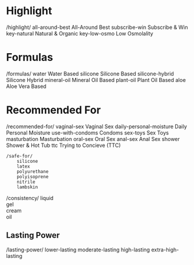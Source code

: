 
# Highlight

/highlight/
    all-around-best     All-Around Best
    subscribe-win       Subscribe & Win
    key-natural         Natural & Organic
    key-low-osmo        Low Osmolality

# Formulas

/formulas/
    water               Water Based
    silicone            Silicone Based
    silicone-hybrid     Silicone Hybrid
    mineral-oil         Mineral Oil Based
    plant-oil           Plant Oil Based
    aloe                Aloe Vera Based



# Recommended For

/recommended-for/
    vaginal-sex                 Vaginal Sex 
    daily-personal-moisture     Daily Personal Moisture
    use-with-condoms            Condoms
    sex-toys                    Sex Toys
    masturbation                Masturbation 
    oral-sex                    Oral Sex
    anal-sex                    Anal Sex
    shower                      Shower & Hot Tub
    ttc                         Trying to Concieve (TTC)    

    /safe-for/
        silicone
        latex
        polyurethane
        polyisoprene
        nitrile
        lambskin

 /consistency/
    liquid  
    gel        
    cream       
    oil          



## Lasting Power

/lasting-power/
    lower-lasting 
    moderate-lasting
    high-lasting 
    extra-high-lasting    

